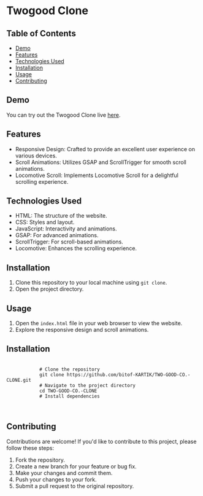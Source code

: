 
<h1>Twogood Clone</h1>
    <h2>Table of Contents</h2>
    <ul>
        <li><a href="#demo">Demo</a></li>
        <li><a href="#features">Features</a></li>
        <li><a href="#technologies-used">Technologies Used</a></li>
        <li><a href="#installation">Installation</a></li>
        <li><a href="#usage">Usage</a></li>
        <li><a href="#contributing">Contributing</a></li>
    </ul>

<h2 id="demo">Demo</h2>
    <p>You can try out the Twogood Clone live <a href="#">here</a>.</p>

<h2 id="features">Features</h2>
    <ul>
        <li>Responsive Design: Crafted to provide an excellent user experience on various devices.</li>
        <li>Scroll Animations: Utilizes GSAP and ScrollTrigger for smooth scroll animations.</li>
        <li>Locomotive Scroll: Implements Locomotive Scroll for a delightful scrolling experience.</li>
    </ul>

 <h2 id="technologies-used">Technologies Used</h2>
    <ul>
        <li>HTML: The structure of the website.</li>
        <li>CSS: Styles and layout.</li>
        <li>JavaScript: Interactivity and animations.</li>
        <li>GSAP: For advanced animations.</li>
        <li>ScrollTrigger: For scroll-based animations.</li>
        <li>Locomotive: Enhances the scrolling experience.</li>
    </ul>

<h2 id="installation">Installation</h2>
    <ol>
        <li>Clone this repository to your local machine using <code>git clone</code>.</li>
        <li>Open the project directory.</li>
    </ol>

<h2 id="usage">Usage</h2>
    <ol>
        <li>Open the <code>index.html</code> file in your web browser to view the website.</li>
        <li>Explore the responsive design and scroll animations.</li>
    </ol>

<h2 id="installation">Installation</h2>
    <pre>
        <code>
            # Clone the repository
            git clone https://github.com/bitof-KARTIK/TWO-GOOD-CO.-CLONE.git
            # Navigate to the project directory
            cd TWO-GOOD-CO.-CLONE
            # Install dependencies
        </code>
    </pre>

 <h2 id="contributing">Contributing</h2>
    <p>Contributions are welcome! If you'd like to contribute to this project, please follow these steps:</p>
    <ol>
        <li>Fork the repository.</li>
        <li>Create a new branch for your feature or bug fix.</li>
        <li>Make your changes and commit them.</li>
        <li>Push your changes to your fork.</li>
        <li>Submit a pull request to the original repository.</li>
    </ol>
